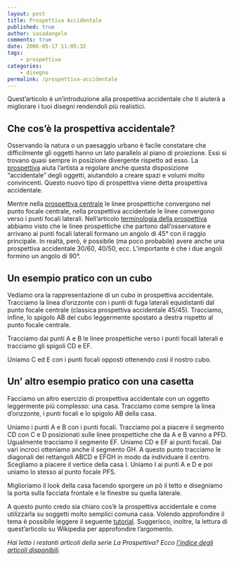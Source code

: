 ```yaml
---
layout: post
title: Prospettiva Accidentale
published: true
author: sasadangelo
comments: true
date: 2006-05-17 11:05:32
tags:
    - prospettiva
categories:
    - disegno
permalink: /prospettiva-accidentale
---
```



Quest&#8217;articolo è un&#8217;introduzione alla prospettiva accidentale che ti aiuterà a migliorare i tuoi disegni rendendoli più realistici.

## Che cos&#8217;è la prospettiva accidentale?

Osservando la natura o un paesaggio urbano è facile constatare che difficilmente gli oggetti hanno un lato parallelo al piano di proiezione. Essi si trovano quasi sempre in posizione divergente rispetto ad esso. La [prospettiva][1] aiuta l’artista a regolare anche questa disposizione “accidentale” degli oggetti, aiutandolo a creare spazi e volumi molto convincenti. Questo nuovo tipo di prospettiva viene detta prospettiva accidentale.

Mentre nella [prospettiva centrale][2] le linee prospettiche convergono nel punto focale centrale, nella prospettiva accidentale le linee convergono verso i punti focali laterali. Nell’articolo [terminologia della prospettiva][3] abbiamo visto che le linee prospettiche che partono dall’osservatore e arrivano ai punti focali laterali formano un angolo di 45° con il raggio principale. In realtà, però, è possibile (ma poco probabile) avere anche una prospettiva accidentale 30/60, 40/50, ecc. L’importante è che i due angoli formino un angolo di 90°.

## Un esempio pratico con un cubo

Vediamo ora la rappresentazione di un cubo in prospettiva accidentale. Tracciamo la linea d’orizzonte con i punti di fuga laterali equidistanti dal punto focale centrale (classica prospettiva accidentale 45/45). Tracciamo, infine, lo spigolo AB del cubo leggermente spostato a destra rispetto al punto focale centrale.


  


Tracciamo dai punti A e B le linee prospettiche verso i punti focali laterali e tracciamo gli spigoli CD e EF.


  


Uniamo C ed E con i punti focali opposti ottenendo così il nostro cubo.


  


## Un&#8217; altro esempio pratico con una casetta

Facciamo un altro esercizio di prospettiva accidentale con un oggetto leggermente più complesso: una casa. Tracciamo come sempre la linea d’orizzonte, i punti focali e lo spigolo AB della casa.


  



  Uniamo i punti A e B con i punti focali. Tracciamo poi a piacere il segmento CD con C e D posizionati sulle linee prospettiche che da A e B vanno a PFD. Ugualmente tracciamo il segmento EF. Uniamo CD e EF ai punti focali. Dai vari incroci otteniamo anche il segmento GH. A questo punto tracciamo le diagonali dei rettangoli ABCD e EFGH in modo da individuare il centro. Scegliamo a piacere il vertice della casa I. Uniamo I ai punti A e D e poi uniamo lo stesso al punto focale PFS.



  


Miglioriamo il look della casa facendo sporgere un pò il tetto e disegniamo la porta sulla facciata frontale e le finestre su quella laterale.


  


A questo punto credo sia chiaro cos&#8217;è la prospettiva accidentale e come utilizzarla su soggetti molto semplici comuna casa. Volendo approfondire il tema è possibile leggere il seguente [tutorial][4]. Suggerisco, inoltre, la lettura di quest&#8217;articolo su Wikipedia per approfondire l&#8217;argomento.

_Hai letto i restanti articoli della serie La Prospettiva? Ecco [l’indice degli articoli disponibili][5]._

 [1]: https://www.disegnoepittura.it/composizione-prospettiva/ "Prospettiva"
 [2]: https://www.disegnoepittura.it/prospettiva-centrale/ "Prospettiva Centrale"
 [3]: https://www.disegnoepittura.it/prospettiva-terminologia-sapere/ "Terminologia della Prospettiva"
 [4]: https://www.disegnoepittura.it/disegnare-paesaggio-cittadino-prospettiva-accidentale/ "Prospettiva in un Paesaggio Urbano"
 [5]: https://www.disegnoepittura.it/prospettiva/ "La Prospettiva"